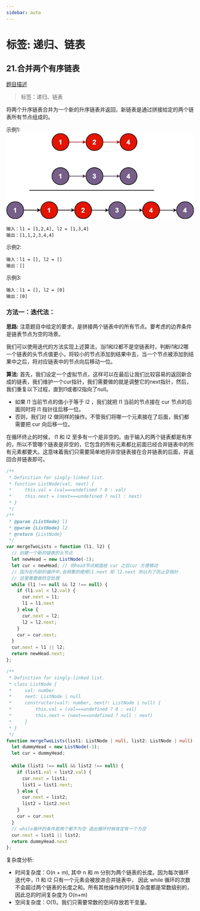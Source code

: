 ```yaml
---
sidebar: auto
---
```


# 标签: 递归、链表

## 21.合并两个有序链表
[题目描述](https://leetcode-cn.com/problems/merge-two-sorted-lists/)

> 标签：递归、链表

将两个升序链表合并为一个新的升序链表并返回，新链表是通过拼接给定的两个链表所有节点组成的。

示例1:
![合并链表](../../images/leetcode/21/01.jpeg)
```
输入：l1 = [1,2,4], l2 = [1,3,4]
输出：[1,1,2,3,4,4]
```

示例2:
```
输入：l1 = [], l2 = []
输出：[]
```

示例3:
```
输入：l1 = [], l2 = [0]
输出：[0]
```
### 方法一：迭代法：

**思路:**
注意题目中给定的要求，是拼接两个链表中的所有节点。要考虑的边界条件是链表节点为空的场景。

我们可以使用迭代的方法实现上述算法，当l1和l2都不是空链表时，判断l1和l2哪一个链表的头节点值更小，将较小的节点添加到结果中去，当一个节点被添加到结果中之后，将对应链表中的节点向后移动一位。

**算法:**
首先，我们设定一个虚拟节点，这样可以在最后让我们比较容易的返回新合成的链表，我们维护一个cur指针，我们需要做的就是调整它的next指针，然后，我们重复以下过程，直到l1或者l2指向了null。

- 如果 l1 当前节点的值小于等于 l2 ，我们就把 l1 当前的节点接在 cur 节点的后面同时将 l1 指针往后移一位。
- 否则，我们对 l2 做同样的操作。不管我们将哪一个元素接在了后面，我们都需要把 cur 向后移一位。

在循环终止的时候， l1 和 l2 至多有一个是非空的。由于输入的两个链表都是有序的，所以不管哪个链表是非空的，它包含的所有元素都比前面已经合并链表中的所有元素都要大。这意味着我们只需要简单地将非空链表接在合并链表的后面，并返回合并链表即可。

```js
/**
 * Definition for singly-linked list.
 * function ListNode(val, next) {
 *     this.val = (val===undefined ? 0 : val)
 *     this.next = (next===undefined ? null : next)
 * }
 */
/**
 * @param {ListNode} l1
 * @param {ListNode} l2
 * @return {ListNode}
 */
var mergeTwoLists = function (l1, l2) {
  // 创建一个新的链表的头节点
  let newHead = new ListNode(-1);
  let cur = newHead; // 将head节点赋值给 cur 之后cur 方便移动
  // 因为在内部的循环中,会频繁的使用l1.next 和 l2.next 所以为了防止空指针
  // 这里需要做防空处理
  while (l1 !== null && l2 !== null) {
    if (l1.val < l2.val) {
      cur.next = l1;
      l1 = l1.next
    } else {
      cur.next = l2;
      l2 = l2.next;
    }
    cur = cur.next;
  }
  cur.next = l1 || l2;
  return newHead.next;
};
```


```ts
/**
 * Definition for singly-linked list.
 * class ListNode {
 *     val: number
 *     next: ListNode | null
 *     constructor(val?: number, next?: ListNode | null) {
 *         this.val = (val===undefined ? 0 : val)
 *         this.next = (next===undefined ? null : next)
 *     }
 * }
 */
function mergeTwoLists(list1: ListNode | null, list2: ListNode | null): ListNode | null {
  let dummyHead = new ListNode(-1);
  let cur = dummyHead;

  while (list1 !== null && list2 !== null) {
    if (list1.val < list2.val) {
      cur.next = list1;
      list1 = list1.next;
    } else {
      cur.next = list2;
      list2 = list2.next
    }
    cur = cur.next
  }
  // while循环的条件是两个都不为空 退出循环时候肯定有一个为空
  cur.next = list1 || list2;
  return dummyHead.next
};
```

复杂度分析:
- 时间复杂度：O(n + m), 其中 n 和 m 分别为两个链表的长度。因为每次循环迭代中，l1 和 l2 只有一个元素会被放进合并链表中， 因此 while 循环的次数不会超过两个链表的长度之和。所有其他操作的时间复杂度都是常数级别的，因此总的时间复杂度为 O(n+m)
- 空间复杂度：O(1)。我们只需要常数的空间存放若干变量。
